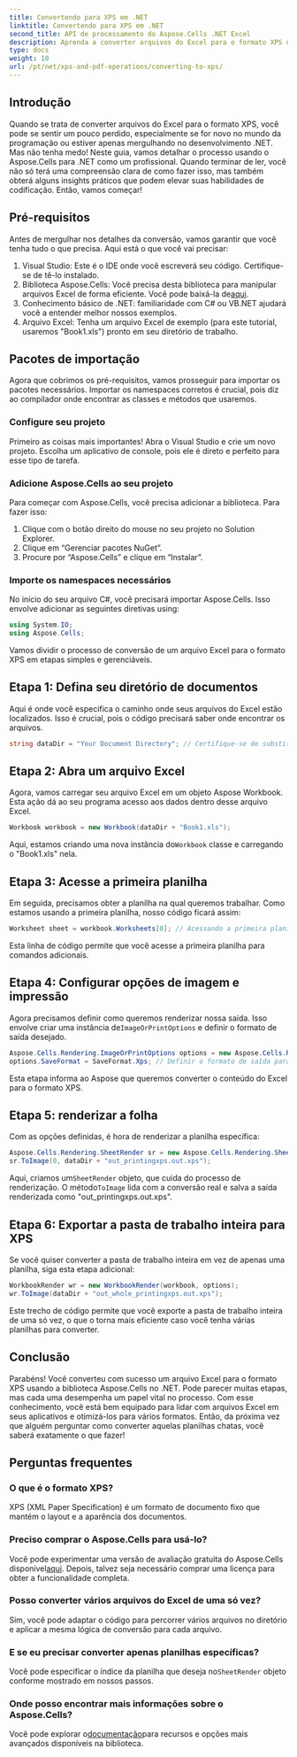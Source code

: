 ```yaml
---
title: Convertendo para XPS em .NET
linktitle: Convertendo para XPS em .NET
second_title: API de processamento do Aspose.Cells .NET Excel
description: Aprenda a converter arquivos do Excel para o formato XPS usando o Aspose.Cells para .NET em apenas algumas etapas fáceis, guiado por exemplos práticos de código.
type: docs
weight: 10
url: /pt/net/xps-and-pdf-operations/converting-to-xps/
---
```

## Introdução
Quando se trata de converter arquivos do Excel para o formato XPS, você pode se sentir um pouco perdido, especialmente se for novo no mundo da programação ou estiver apenas mergulhando no desenvolvimento .NET. Mas não tenha medo! Neste guia, vamos detalhar o processo usando o Aspose.Cells para .NET como um profissional. Quando terminar de ler, você não só terá uma compreensão clara de como fazer isso, mas também obterá alguns insights práticos que podem elevar suas habilidades de codificação. Então, vamos começar!
## Pré-requisitos
Antes de mergulhar nos detalhes da conversão, vamos garantir que você tenha tudo o que precisa. Aqui está o que você vai precisar:
1. Visual Studio: Este é o IDE onde você escreverá seu código. Certifique-se de tê-lo instalado.
2.  Biblioteca Aspose.Cells: Você precisa desta biblioteca para manipular arquivos Excel de forma eficiente. Você pode baixá-la de[aqui](https://releases.aspose.com/cells/net/).
3. Conhecimento básico de .NET: familiaridade com C# ou VB.NET ajudará você a entender melhor nossos exemplos.
4. Arquivo Excel: Tenha um arquivo Excel de exemplo (para este tutorial, usaremos "Book1.xls") pronto em seu diretório de trabalho.

## Pacotes de importação
Agora que cobrimos os pré-requisitos, vamos prosseguir para importar os pacotes necessários. Importar os namespaces corretos é crucial, pois diz ao compilador onde encontrar as classes e métodos que usaremos.
### Configure seu projeto
Primeiro as coisas mais importantes! Abra o Visual Studio e crie um novo projeto. Escolha um aplicativo de console, pois ele é direto e perfeito para esse tipo de tarefa.
### Adicione Aspose.Cells ao seu projeto
Para começar com Aspose.Cells, você precisa adicionar a biblioteca. Para fazer isso:
1. Clique com o botão direito do mouse no seu projeto no Solution Explorer.
2. Clique em “Gerenciar pacotes NuGet”.
3. Procure por “Aspose.Cells” e clique em “Instalar”.
### Importe os namespaces necessários
No início do seu arquivo C#, você precisará importar Aspose.Cells. Isso envolve adicionar as seguintes diretivas using:
```csharp
using System.IO;
using Aspose.Cells;
```
Vamos dividir o processo de conversão de um arquivo Excel para o formato XPS em etapas simples e gerenciáveis. 
## Etapa 1: Defina seu diretório de documentos
Aqui é onde você especifica o caminho onde seus arquivos do Excel estão localizados. Isso é crucial, pois o código precisará saber onde encontrar os arquivos.
```csharp
string dataDir = "Your Document Directory"; // Certifique-se de substituir pelo seu caminho real
```
## Etapa 2: Abra um arquivo Excel
Agora, vamos carregar seu arquivo Excel em um objeto Aspose Workbook. Esta ação dá ao seu programa acesso aos dados dentro desse arquivo Excel.
```csharp
Workbook workbook = new Workbook(dataDir + "Book1.xls");
```
 Aqui, estamos criando uma nova instância do`Workbook` classe e carregando o "Book1.xls" nela.
## Etapa 3: Acesse a primeira planilha
Em seguida, precisamos obter a planilha na qual queremos trabalhar. Como estamos usando a primeira planilha, nosso código ficará assim:
```csharp
Worksheet sheet = workbook.Worksheets[0]; // Acessando a primeira planilha
```
Esta linha de código permite que você acesse a primeira planilha para comandos adicionais.
## Etapa 4: Configurar opções de imagem e impressão
Agora precisamos definir como queremos renderizar nossa saída. Isso envolve criar uma instância de`ImageOrPrintOptions` e definir o formato de saída desejado.
```csharp
Aspose.Cells.Rendering.ImageOrPrintOptions options = new Aspose.Cells.Rendering.ImageOrPrintOptions();
options.SaveFormat = SaveFormat.Xps; // Definir o formato de saída para XPS
```
Esta etapa informa ao Aspose que queremos converter o conteúdo do Excel para o formato XPS.
## Etapa 5: renderizar a folha
Com as opções definidas, é hora de renderizar a planilha específica:
```csharp
Aspose.Cells.Rendering.SheetRender sr = new Aspose.Cells.Rendering.SheetRender(sheet, options);
sr.ToImage(0, dataDir + "out_printingxps.out.xps");
```
 Aqui, criamos um`SheetRender` objeto, que cuida do processo de renderização. O método`ToImage` lida com a conversão real e salva a saída renderizada como "out_printingxps.out.xps".
## Etapa 6: Exportar a pasta de trabalho inteira para XPS
Se você quiser converter a pasta de trabalho inteira em vez de apenas uma planilha, siga esta etapa adicional:
```csharp
WorkbookRender wr = new WorkbookRender(workbook, options);
wr.ToImage(dataDir + "out_whole_printingxps.out.xps");
```
Este trecho de código permite que você exporte a pasta de trabalho inteira de uma só vez, o que o torna mais eficiente caso você tenha várias planilhas para converter.
## Conclusão
Parabéns! Você converteu com sucesso um arquivo Excel para o formato XPS usando a biblioteca Aspose.Cells no .NET. Pode parecer muitas etapas, mas cada uma desempenha um papel vital no processo. Com esse conhecimento, você está bem equipado para lidar com arquivos Excel em seus aplicativos e otimizá-los para vários formatos. Então, da próxima vez que alguém perguntar como converter aquelas planilhas chatas, você saberá exatamente o que fazer!
## Perguntas frequentes
### O que é o formato XPS?
XPS (XML Paper Specification) é um formato de documento fixo que mantém o layout e a aparência dos documentos.
### Preciso comprar o Aspose.Cells para usá-lo?
 Você pode experimentar uma versão de avaliação gratuita do Aspose.Cells disponível[aqui](https://releases.aspose.com/). Depois, talvez seja necessário comprar uma licença para obter a funcionalidade completa.
### Posso converter vários arquivos do Excel de uma só vez?
Sim, você pode adaptar o código para percorrer vários arquivos no diretório e aplicar a mesma lógica de conversão para cada arquivo.
### E se eu precisar converter apenas planilhas específicas?
 Você pode especificar o índice da planilha que deseja no`SheetRender` objeto conforme mostrado em nossos passos.
### Onde posso encontrar mais informações sobre o Aspose.Cells?
 Você pode explorar o[documentação](https://reference.aspose.com/cells/net/)para recursos e opções mais avançados disponíveis na biblioteca.